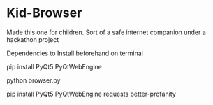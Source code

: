 # Kid-Browser
Made this one for children. Sort of a safe internet companion under a hackathon project


Dependencies to Install beforehand on terminal

pip install PyQt5 PyQtWebEngine

python browser.py

pip install PyQt5 PyQtWebEngine requests better-profanity

